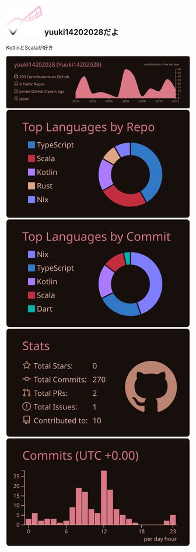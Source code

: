 ## <img src=https://raw.githubusercontent.com/yuuki14202028/yuuki14202028/main/logo-06.svg width=100> yuuki14202028だよ

KotlinとScalaが好き

[![](https://raw.githubusercontent.com/yuuki14202028/yuuki14202028/main/profile-summary-card-output/date_night/0-profile-details.svg)](https://github.com/vn7n24fzkq/github-profile-summary-cards)
[![](https://raw.githubusercontent.com/yuuki14202028/yuuki14202028/main/profile-summary-card-output/date_night/1-repos-per-language.svg)](https://github.com/vn7n24fzkq/github-profile-summary-cards) [![](https://raw.githubusercontent.com/yuuki14202028/yuuki14202028/main/profile-summary-card-output/date_night/2-most-commit-language.svg)](https://github.com/vn7n24fzkq/github-profile-summary-cards)
[![](https://raw.githubusercontent.com/yuuki14202028/yuuki14202028/main/profile-summary-card-output/date_night/3-stats.svg)](https://github.com/vn7n24fzkq/github-profile-summary-cards) [![](https://raw.githubusercontent.com/yuuki14202028/yuuki14202028/main/profile-summary-card-output/date_night/4-productive-time.svg)](https://github.com/vn7n24fzkq/github-profile-summary-cards)
